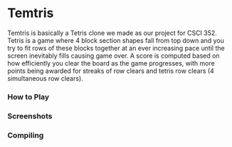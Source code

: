 # Temtris
Temtris is basically a Tetris clone we made as our project for CSCI 352. Tetris is a game where 4 block section shapes fall from top down and you try to fit rows of these blocks together at an ever increasing pace until the screen inevitably fills causing game over. A score is computed based on how efficiently you clear the board as the game progresses, with more points being awarded for streaks of row clears and tetris row clears (4 simultaneous row clears). 

### How to Play


### Screenshots


### Compiling

